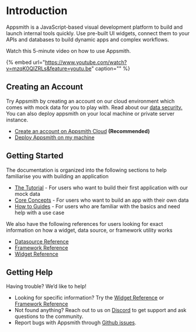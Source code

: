 # Introduction

Appsmith is a JavaScript-based visual development platform to build and launch internal tools quickly. Use pre-built UI widgets, connect them to your APIs and
  databases to build dynamic apps and complex workflows.

Watch this 5-minute video on how to use Appsmith.

{% embed url="https://www.youtube.com/watch?v=mzqK0QIZRLs&feature=youtu.be" caption="" %}

## Creating an Account

Try Appsmith by creating an account on our cloud environment which comes with mock data for you to play with. Read about our [data security.](faq.md#what-type-of-data-security-does-appsmith-provide) You can also deploy appsmith on your local machine or private server instance.

* [Create an account on Appsmith Cloud](https://app.appsmith.com) **\(Recommended\)** 
* [Deploy Appsmith on my machine](setup/) 

## Getting Started

The documentation is organized into the following sections to help familiarise you with building an application

* [The Tutorial](tutorial-1/) - For users who want to build their first application with our mock data
* [Core Concepts](core-concepts/connecting-to-data-sources/) - For users who want to build an app with their own data
* [How to Guides](how-to-guides/) - For users who are familiar with the basics and need help with a use case

We also have the following references for users looking for exact information on how a widget, data source, or framework utility works

* [Datasource Reference](core-concepts/connecting-to-data-sources/connecting-to-databases/#supported-databases)
* [Framework Reference](core-concepts/connecting-ui-and-logic/internal-functions.md)
* [Widget Reference](core-concepts/displaying-data-read/#widgets)

## Getting Help

Having trouble? We’d like to help!

* Looking for specific information? Try the [Widget Reference](https://docs.appsmith.com/widget-reference) or [Framework Reference](https://docs.appsmith.com/function-reference)
* Not found anything? Reach out to us on [Discord](https://discord.com/invite/rBTTVJp) to get support and ask questions to the community.
* Report bugs with Appsmith through [Github issues](https://github.com/appsmithorg/appsmith/issues).

